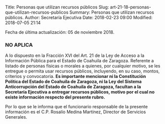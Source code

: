 Title: Personas que utilizan recursos públicos
Slug: art-21-18-personas-que-utilizan-recursos-publicos
Summary: Personas que utilizan recursos públicos.
Author: Secretaría Ejecutiva
Date: 2018-02-23 09:00
Modified: 2018-07-05 21:14


Fecha de última actualización: 05 de noviembre 2018.

### NO APLICA

A lo dispuesto en la Fracción XVI del Art. 21 de la Ley de Acceso a la
Información Pública para el Estado de Coahuila de Zaragoza. Referente a
listado de personas físicas o morales a quienes, por cualquier motivo,
se les entregue o permita usar recursos públicos, incluyendo, en su
caso, montos, criterios y convocatoria. **Es importante mencionar ni la
Constitución Política del Estado de Coahuila de Zaragoza, ni la Ley del
Sistema Anticorrupción del Estado de Coahuila de Zaragoza, facultan a
la Secretaría Ejecutiva a entregar recursos públicos, motivo por el
cual no existe información respecto del presente rubro.**

Por lo que se le informa que el funcionario responsable de la presente
información es el C.P. Rosalío Medina Martínez, Director de Servicios
Generales.
